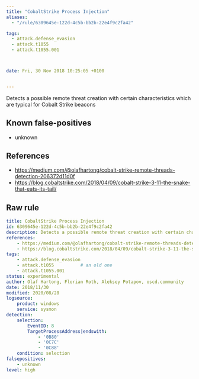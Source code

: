 ```yaml
---
title: "CobaltStrike Process Injection"
aliases:
  - "/rule/6309645e-122d-4c5b-bb2b-22e4f9c2fa42"

tags:
  - attack.defense_evasion
  - attack.t1055
  - attack.t1055.001



date: Fri, 30 Nov 2018 10:25:05 +0100


---
```


Detects a possible remote threat creation with certain characteristics which are typical for Cobalt Strike beacons

<!--more-->


## Known false-positives

* unknown



## References

* https://medium.com/@olafhartong/cobalt-strike-remote-threads-detection-206372d11d0f
* https://blog.cobaltstrike.com/2018/04/09/cobalt-strike-3-11-the-snake-that-eats-its-tail/


## Raw rule
```yaml
title: CobaltStrike Process Injection
id: 6309645e-122d-4c5b-bb2b-22e4f9c2fa42
description: Detects a possible remote threat creation with certain characteristics which are typical for Cobalt Strike beacons
references:
    - https://medium.com/@olafhartong/cobalt-strike-remote-threads-detection-206372d11d0f
    - https://blog.cobaltstrike.com/2018/04/09/cobalt-strike-3-11-the-snake-that-eats-its-tail/
tags:
    - attack.defense_evasion
    - attack.t1055          # an old one
    - attack.t1055.001
status: experimental
author: Olaf Hartong, Florian Roth, Aleksey Potapov, oscd.community
date: 2018/11/30
modified: 2020/08/28
logsource:
    product: windows
    service: sysmon
detection:
    selection:
        EventID: 8
        TargetProcessAddress|endswith: 
            - '0B80'
            - '0C7C'
            - '0C88'
    condition: selection
falsepositives:
    - unknown
level: high


```
